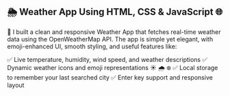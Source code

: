 ## 🌦 Weather App Using HTML, CSS & JavaScript 🌐

🚀 I built a clean and responsive Weather App that fetches real-time weather data using the OpenWeatherMap API. The app is simple yet elegant, with emoji-enhanced UI, smooth styling, and useful features like:

✅ Live temperature, humidity, wind speed, and weather descriptions
✅ Dynamic weather icons and emoji representations ☀ 🌧 ❄
✅ Local storage to remember your last searched city
✅ Enter key support and responsive layout

